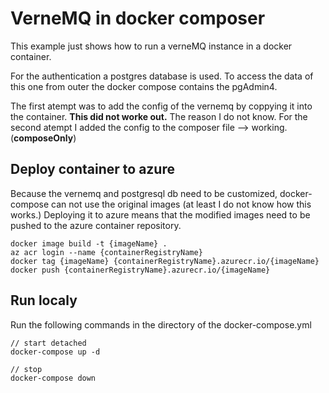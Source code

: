 # VerneMQ in docker composer
This example just shows how to run a verneMQ instance in a docker container.

For the authentication a postgres database is used. To access the data of this one from outer the docker compose contains the pgAdmin4.

The first atempt was to add the config of the vernemq by coppying it into the container. **This did not worke out.** The reason I do not know. 
For the second atempt I added the config to the composer file --> working. (**composeOnly**)

## Deploy container to azure
Because the vernemq and postgresql db need to be customized, docker-compose can not use the original images (at least I do not know how this works.)
Deploying it to azure means that the modified images need to be pushed to the azure container repository.

```
docker image build -t {imageName} .
az acr login --name {containerRegistryName}
docker tag {imageName} {containerRegistryName}.azurecr.io/{imageName}
docker push {containerRegistryName}.azurecr.io/{imageName}
```

## Run localy
Run the following commands in the directory of the docker-compose.yml
```
// start detached
docker-compose up -d

// stop
docker-compose down
```

